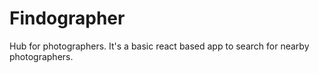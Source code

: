 # Findographer
Hub for photographers. It's a basic react based app to search for nearby photographers.
